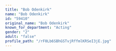 ```yaml
---
title: "Bob Odenkirk"
name: "Bob Odenkirk"
id: "59410"
original_name: "Bob Odenkirk"
known_for_department: "Acting"
gender: "2"
adult: "false"
profile_path: "/rF0Lb6SBhGSTvjRffmlKRSeI3jE.jpg"
---
```


